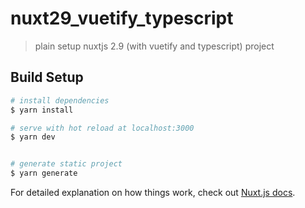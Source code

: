 # nuxt29_vuetify_typescript

> plain setup nuxtjs 2.9 (with vuetify and typescript) project

## Build Setup

``` bash
# install dependencies
$ yarn install

# serve with hot reload at localhost:3000
$ yarn dev


# generate static project
$ yarn generate
```

For detailed explanation on how things work, check out [Nuxt.js docs](https://nuxtjs.org).
